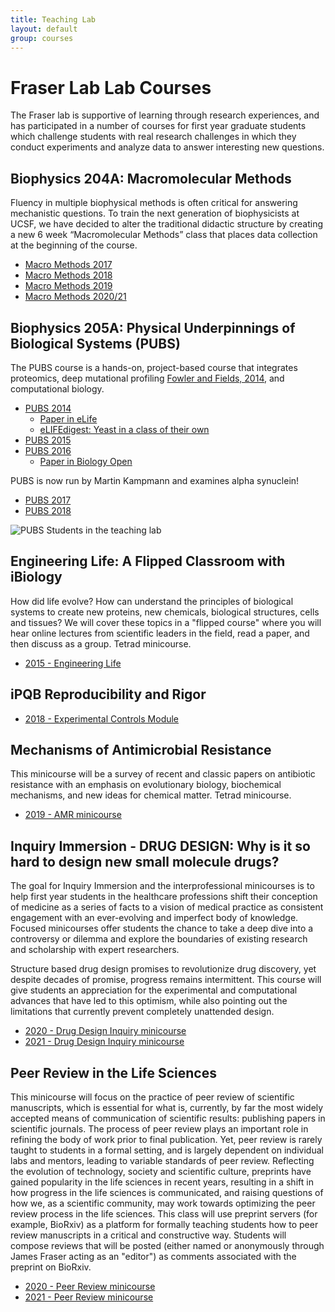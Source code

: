 ```yaml
---
title: Teaching Lab
layout: default
group: courses
---
```


# Fraser Lab Lab Courses

The Fraser lab is supportive of learning through research experiences, and has participated in a number of courses for first year graduate students which challenge students with real research challenges in which they conduct experiments and analyze data to answer interesting new questions.


## Biophysics 204A: Macromolecular Methods
Fluency in multiple biophysical methods is often critical for answering mechanistic questions. To train the next generation of biophysicists at UCSF, we have decided to alter the traditional didactic structure by creating a new 6 week “Macromolecular Methods” class that places data collection at the beginning of the course.

- [Macro Methods 2017](/courses/methods_2017/)
- [Macro Methods 2018](/courses/methods_2018/)
- [Macro Methods 2019](/courses/methods_2019/)
- [Macro Methods 2020/21](/methods/)


## Biophysics 205A: Physical Underpinnings of Biological Systems (PUBS)
The PUBS course is a hands-on, project-based course that integrates proteomics, deep mutational profiling [Fowler and Fields, 2014](http://cdn.fraserlab.com/courses/pubs/2014_fowler.pdf), and computational biology.
- [PUBS 2014](/courses/pubs/pubs_2014/)
  - [Paper in eLife](http://cdn.fraserlab.com/publications/2016_mavor.pdf)
  - [eLIFEdigest: Yeast in a class of their own](https://medium.com/lifes-building-blocks/yeast-in-a-class-of-their-own-4dabb27653eb#.tcf71ly8z)
- [PUBS 2015](/courses/pubs/pubs_2015/)
- [PUBS 2016](http://kampmannlab.ucsf.edu/pubs-2016)
  - [Paper in Biology Open](http://cdn.fraserlab.com/publications/2018_mavor.pdf)

PUBS is now run by Martin Kampmann and examines alpha synuclein!
- [PUBS 2017](https://kampmannlab.ucsf.edu/pubs-2017)
- [PUBS 2018](https://kampmannlab.ucsf.edu/pubs-2018)


<img class="img-fluid mx-auto d-block" src="/static/img/pub/2016_mavor.jpg" alt="PUBS Students in the teaching lab">


##  Engineering Life:  A Flipped Classroom with iBiology
How did life evolve?  How can understand the principles of biological systems to create new proteins, new chemicals, biological structures, cells and tissues?  We will cover these topics in a "flipped course" where you will hear online lectures from scientific leaders in the field, read a paper, and then discuss as a group.  Tetrad minicourse.
- [2015 - Engineering Life](/courses/flipped_2015/)


## iPQB Reproducibility and Rigor
- [2018 - Experimental Controls Module](/courses/rigor_2018/)


##  Mechanisms of Antimicrobial Resistance
This minicourse will be a survey of recent and classic papers on antibiotic resistance with an emphasis on evolutionary biology, biochemical mechanisms, and new ideas for chemical matter.  Tetrad minicourse.
- [2019 - AMR minicourse](/courses/amr_2019/)


## Inquiry Immersion -  DRUG DESIGN: Why is it so hard to design new small molecule drugs?
The goal for Inquiry Immersion and the interprofessional minicourses is to help first year students in the healthcare professions shift their conception of medicine as a series of facts to a vision of medical practice as consistent engagement with an ever-evolving and imperfect body of knowledge.  Focused minicourses offer students the chance to take a deep dive into a controversy or dilemma and explore the boundaries of existing research and scholarship with expert researchers.

Structure based drug design promises to revolutionize drug discovery, yet despite decades of promise, progress remains intermittent. This course will give students an appreciation for the experimental and computational advances that have led to this optimism, while also pointing out the limitations that currently prevent completely unattended design.
- [2020 - Drug Design Inquiry minicourse](/courses/inquiry_2020/)
- [2021 - Drug Design Inquiry minicourse](/inquiry/)

##  Peer Review in the Life Sciences
This minicourse will focus on the practice of peer review of scientific manuscripts, which is essential for what is, currently, by far the most widely accepted means of communication of scientific results: publishing papers in scientific journals. The process of peer review plays an important role in refining the body of work prior to final publication. Yet, peer review is rarely taught to students in a formal setting, and is largely dependent on individual labs and mentors, leading to variable standards of peer review. Reflecting the evolution of technology, society and scientific culture, preprints have gained popularity in the life sciences in recent years, resulting in a shift in how progress in the life sciences is communicated, and raising questions of how we, as a scientific community, may work towards optimizing the peer review process in the life sciences. This class will use preprint servers (for example, BioRxiv) as a platform for formally teaching students how to peer review manuscripts in a critical and constructive way. Students will compose reviews that will be posted (either named or anonymously through James Fraser acting as an "editor") as comments associated with the preprint on BioRxiv.
- [2020 - Peer Review minicourse](/courses/peer_review_2020/)
- [2021 - Peer Review minicourse](/peer_review/)
